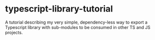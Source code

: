 # typescript-library-tutorial
A tutorial describing my very simple, dependency-less way to export a Typescript library with sub-modules to be consumed in other TS and JS projects.
